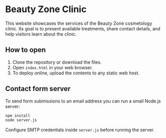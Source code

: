 # Beauty Zone Clinic

This website showcases the services of the Beauty Zone cosmetology clinic. Its goal is to present available treatments, share contact details, and help visitors learn about the clinic.

## How to open

1. Clone the repository or download the files.
2. Open `index.html` in your web browser.
3. To deploy online, upload the contents to any static web host.

## Contact form server

To send form submissions to an email address you can run a small Node.js server:

```bash
npm install
node server.js
```

Configure SMTP credentials inside `server.js` before running the server.

